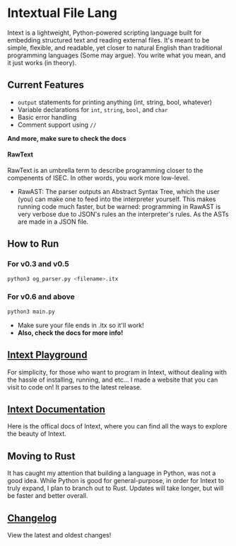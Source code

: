 # Intextual File Lang

Intext is a lightweight, Python-powered scripting language built for embedding structured text and reading external files. It's meant to be simple, flexible, and readable, yet closer to natural English than traditional programming languages (Some may argue). You write what you mean, and it just works (in theory).

## Current Features

- `output` statements for printing anything (int, string, bool, whatever)
- Variable declarations for `int`, `string`, `bool`, and `char`
- Basic error handling
- Comment support using `//`

<b>And more, make sure to check the docs</b>

#### RawText
RawText is an umbrella term to describe programming closer to the compenents of ISEC. In other words, you work more low-level.
- RawAST: The parser outputs an Abstract Syntax Tree, which the user (you) can make one to feed into the interpreter yourself. This makes running code much faster, but be warned: programming in RawAST is very verbose due to JSON's rules an the interpreter's rules. As the ASTs are made in a JSON file.

## How to Run
### For v0.3 and v0.5
```bash
python3 og_parser.py <filename>.itx
```
### For v0.6 and above
```bash
python3 main.py
```
- Make sure your file ends in .itx so it'll work!
- <b>Also, check the docs for more info!</b>

## [Intext Playground](https://playground.devhatch.site)
For simplicity, for those who want to program in Intext, without dealing with the hassle of installing, running, and etc... I made a website that you can visit to code on! It parses to the latest release.
## <a href="https://elemnto56.github.io/Intextual_File_Lang/" target="_blank">Intext Documentation</a>
Here is the offical docs of Intext, where you can find all the ways to explore the beauty of Intext.

## Moving to Rust
It has caught my attention that building a language in Python, was not a good idea. While Python is good for general-purpose, in order for Intext to truly expand, I plan to branch out to Rust. Updates will take longer, but will be faster and better overall.

##  [Changelog](CHANGELOG.md)
View the latest and oldest changes!
